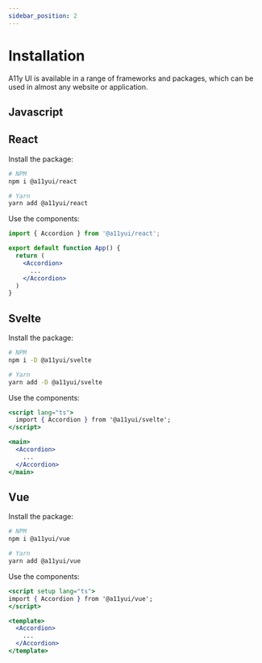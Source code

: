 ```yaml
---
sidebar_position: 2
---
```


# Installation

A11y UI is available in a range of frameworks and packages, which can be used in almost any website or application.

## Javascript


## React

Install the package:

```bash
# NPM
npm i @a11yui/react

# Yarn
yarn add @a11yui/react
```

Use the components:

```jsx
import { Accordion } from '@a11yui/react';

export default function App() {
  return (
    <Accordion>
      ...
    </Accordion>
  )
}
```

## Svelte

Install the package:

```bash
# NPM
npm i -D @a11yui/svelte

# Yarn
yarn add -D @a11yui/svelte
```

Use the components:

```jsx
<script lang="ts">
  import { Accordion } from '@a11yui/svelte';
</script>

<main>
  <Accordion>
    ...
  </Accordion>
</main>
```

## Vue

Install the package:

```bash
# NPM
npm i @a11yui/vue

# Yarn
yarn add @a11yui/vue
```

Use the components:

```jsx
<script setup lang="ts">
import { Accordion } from '@a11yui/vue';
</script>

<template>
  <Accordion>
    ...
  </Accordion>
</template>
```
